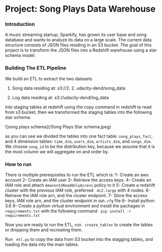 # Project: Song Plays Data Warehouse

### Introduction
A music streaming startup, Sparkify, has grown its user base and song database and wants to analyze its data on a large scale. The current data structure consists of JSON files residing in an S3 bucket. The goal of this project is to transform the JSON files into a Redshift warehouse using a star schema model.


### Building The ETL Pipeline
We build an ETL to extract the two datasets 
1. Song data residing at: s3://2. 2. udacity-dend/song_data

2. Log data residing at: s3://udacity-dend/log_data

into staging tables at redshift using the copy command in redshift to read from s3 bucket, then we transformed the staging tables into the following star schema:

![song plays schema](/Song Plays Star schema.jpeg)

as you can see we divided the tables into one fact table: `song_plays_fact`, and 4 dimension tables: `time_dim`, `users_dim`, `artists_dim`, and `songs_dim`.
We choose `song_id` to be the distribution key, because we assume that it is the most column we will aggregate on and order by.


### How to run
There is multiple prerequisites to run the ETL which is:
1-	Create an aws account 
2-	Create an IAM user 
3-	Retrieve the access keys.
4-	Create an IAM role and attach `AmazonS3ReadOnlyAccess` policy to it
5-	Create a redshift cluster with the previous IAM role, preferred ` dc2.large` with 4 nodes.
6-	Retrieve the IAM role arn, and the cluster endpoint.
7-	Store the access keys, IAM role arn, and the cluster endpoint in `dwh.cfg` file
8-	Install python 3.6
9-	Create a python virtual environment and install the pachages in ` requirements.txt` with the following command ` pip install -r requirements.txt`

Now you are ready to run the ETL, run ` create_tables` to create the tables or dropping them and recreating them.

Run ` etl.py` to copy the data from S3 bucket into the stagging tables, and loading the data into the main tables.
